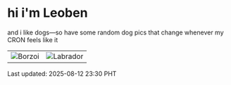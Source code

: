 # hi i'm Leoben

and i like dogs—so have some random dog pics that change whenever my CRON feels like it

|  |  |
|--------|----------|
| ![Borzoi](https://random-dog-vercel.vercel.app/api/random-borzoi?v=1755012629) | ![Labrador](https://random-dog-vercel.vercel.app/api/random-labrador?v=1755012629) |

Last updated: 2025-08-12 23:30 PHT
